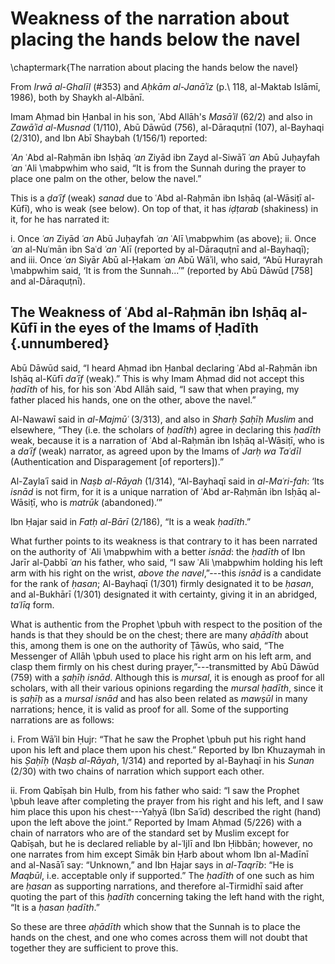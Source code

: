 

# Weakness of the narration about placing the hands below the navel

\chaptermark{The narration about placing the hands below the navel}

From _Irwā al-Ghalīl_ (#353) and _Aḥkām al-Janāʾiz_ (p.\ 118, al-Maktab Islāmī, 1986), both by Shaykh al-Albānī.

Imam Aḥmad bin Ḥanbal in his son, ʿAbd Allāh's _Masāʾil_ (62/2) and also in _Zawāʾid al-Musnad_ (1/110), Abū Dāwūd (756), al-Dāraquṭnī (107), al-Bayhaqi (2/310), and Ibn Abī Shaybah (1/156/1) reported:

_ʿAn_ ʿAbd al-Raḥmān ibn Isḥāq _ʿan_ Ziyād ibn Zayd al-Siwāʾī _ʿan_ Abū Juḥayfah _ʿan_ ʿAli \mabpwhim who said, “It is from the Sunnah during the prayer to place one palm on the other, below the navel.”

<!-- TODO Check _iḍṭarab_ -->

This is a _ḍaʿīf_ (weak) _sanad_ due to ʿAbd al-Raḥmān ibn Isḥāq (al-Wāsiṭī al-Kūfī), who is weak (see below). On top of that, it has _iḍṭarab_ (shakiness) in it, for he has narrated it:

i. Once _ʿan_ Ziyād _ʿan_ Abū Juḥayfah _ʿan_ ʿAlī \mabpwhim (as above);
ii. Once _ʿan_ al-Nuʿmān ibn Saʿd _ʿan_ ʿAlī (reported by al-Dāraquṭnī and al-Bayhaqī); and
iii. Once _ʿan_ Siyār Abū al-Ḥakam _ʿan_ Abū Wāʾil, who said, “Abū Hurayrah \mabpwhim said, ‘It is from the Sunnah...’” (reported by Abū Dāwūd [758] and al-Dāraquṭnī).

## The Weakness of ʿAbd al-Raḥmān ibn Isḥāq al-Kūfī in the eyes of the Imams of Ḥadīth {.unnumbered}

Abū Dāwūd said, “I heard Aḥmad ibn Ḥanbal declaring ʿAbd al-Raḥmān ibn Isḥāq al-Kūfī _daʿīf_ (weak).” This is why Imam Aḥmad did not accept this _ḥadīth_ of his, for his son ʿAbd Allāh said, “I saw that when praying, my father placed his hands, one on the other, above the navel.”

Al-Nawawī said in _al-Majmūʿ_ (3/313), and also in _Sharḥ Ṣaḥīḥ Muslim_ and elsewhere, “They (i.e. the scholars of _ḥadīth_) agree in declaring this _ḥadīth_ weak, because it is a narration of ʿAbd al-Raḥmān ibn Isḥāq al-Wāsiṭī, who is a _daʿīf_ (weak) narrator, as agreed upon by the Imams of _Jarḥ wa Taʿdīl_ (Authentication and Disparagement [of reporters]).”

Al-Zaylaʿī said in _Naṣb al-Rāyah_ (1/314), “Al-Bayhaqī said in _al-Maʿri\-fah_: ‘Its _isnād_ is not firm, for it is a unique narration of ʿAbd ar-Raḥmān ibn Isḥāq al-Wāsiṭī, who is _matrūk_ (abandoned).’”

Ibn Ḥajar said in _Fatḥ al-Bārī_ (2/186), “It is a weak _ḥadīth_.”

What further points to its weakness is that contrary to it has been narrated on the authority of ʿAli \mabpwhim with a better _isnād_: the _ḥadīth_ of Ibn Jarīr al-Ḍabbī _ʿan_ his father, who said, “I saw ʿAli \mabpwhim holding his left arm with his right on the wrist, _above the navel_,”---this _isnād_ is a candidate for the rank of _ḥasan_; Al-Bayhaqī (1/301) firmly designated it to be _ḥasan_, and al-Bukhārī (1/301) designated it with certainty, giving it in an abridged, _taʿlīq_ form.

What is authentic from the Prophet \pbuh with respect to the position of the hands is that they should be on the chest; there are many _aḥādīth_ about this, among them is one on the authority of Ṭāwūs, who said, “The Messenger of Allāh \pbuh used to place his right arm on his left arm, and clasp them firmly on his chest during prayer,”---transmitted by Abū Dāwūd (759) with a _ṣaḥīḥ isnād_. Although this is _mursal_, it is enough as proof for all scholars, with all their various opinions regarding the _mursal ḥadīth_, since it is _ṣaḥīḥ_ as a _mursal isnād_ and has also been related as _mawṣūl_ in many narrations; hence, it is valid as proof for all. Some of the supporting narrations are as follows:

i. From Wāʾil bin Ḥujr: “That he saw the Prophet \pbuh put his right hand upon his left and place them upon his chest.” Reported by Ibn Khuzaymah in his _Ṣaḥīḥ_ (_Naṣb al-Rāyah_, 1/314) and reported by al-Bayhaqī in his _Sunan_ (2/30) with two chains of narration which support each other.

ii. From Qabīṣah bin Hulb, from his father who said: “I saw the Prophet \pbuh leave after completing the prayer from his right and his left, and I saw him place this upon his chest---Yaḥyā (Ibn Saʿīd) described the right (hand) upon the left above the joint.” Reported by Imam Aḥmad (5/226) with a chain of narrators who are of the standard set by Muslim except for Qabīṣah, but he is declared reliable by al-ʿIjlī and Ibn Ḥibbān; however, no one narrates from him except Simāk bin Ḥarb about whom Ibn al-Madīnī and al-Nasāʾī say: “Unknown,” and Ibn Ḥajar says in _al-Taqrīb_: “He is _Maqbūl_, i.e. acceptable only if supported.” The _ḥadīth_ of one such as him are _ḥasan_ as supporting narrations, and therefore al-Tirmidhī said after quoting the part of this _ḥadīth_ concerning taking the left hand with the right, “It is a _ḥasan ḥadīth_.”

So these are three _aḥādīth_ which show that the Sunnah is to place the hands on the chest, and one who comes across them will not doubt that together they are sufficient to prove this.


